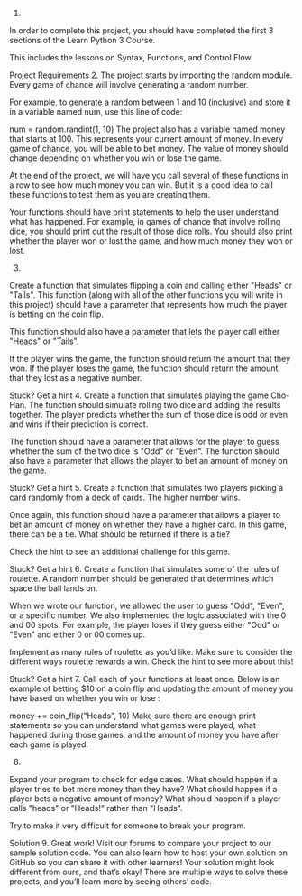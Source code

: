 1.
In order to complete this project, you should have completed the first 3 sections of the Learn Python 3 Course.

This includes the lessons on Syntax, Functions, and Control Flow.

Project Requirements
2.
The project starts by importing the random module. Every game of chance will involve generating a random number.

For example, to generate a random between 1 and 10 (inclusive) and store it in a variable named num, use this line of code:

num = random.randint(1, 10)
The project also has a variable named money that starts at 100. This represents your current amount of money. In every game of chance, you will be able to bet money. The value of money should change depending on whether you win or lose the game.

At the end of the project, we will have you call several of these functions in a row to see how much money you can win. But it is a good idea to call these functions to test them as you are creating them.

Your functions should have print statements to help the user understand what has happened. For example, in games of chance that involve rolling dice, you should print out the result of those dice rolls. You should also print whether the player won or lost the game, and how much money they won or lost.

3.
Create a function that simulates flipping a coin and calling either "Heads" or "Tails". This function (along with all of the other functions you will write in this project) should have a parameter that represents how much the player is betting on the coin flip.

This function should also have a parameter that lets the player call either "Heads" or "Tails".

If the player wins the game, the function should return the amount that they won. If the player loses the game, the function should return the amount that they lost as a negative number.


Stuck? Get a hint
4.
Create a function that simulates playing the game Cho-Han. The function should simulate rolling two dice and adding the results together. The player predicts whether the sum of those dice is odd or even and wins if their prediction is correct.

The function should have a parameter that allows for the player to guess whether the sum of the two dice is "Odd" or "Even". The function should also have a parameter that allows the player to bet an amount of money on the game.


Stuck? Get a hint
5.
Create a function that simulates two players picking a card randomly from a deck of cards. The higher number wins.

Once again, this function should have a parameter that allows a player to bet an amount of money on whether they have a higher card. In this game, there can be a tie. What should be returned if there is a tie?

Check the hint to see an additional challenge for this game.


Stuck? Get a hint
6.
Create a function that simulates some of the rules of roulette. A random number should be generated that determines which space the ball lands on.

When we wrote our function, we allowed the user to guess "Odd", "Even", or a specific number. We also implemented the logic associated with the 0 and 00 spots. For example, the player loses if they guess either "Odd" or "Even" and either 0 or 00 comes up.

Implement as many rules of roulette as you’d like. Make sure to consider the different ways roulette rewards a win. Check the hint to see more about this!


Stuck? Get a hint
7.
Call each of your functions at least once. Below is an example of betting $10 on a coin flip and updating the amount of money you have based on whether you win or lose :

money += coin_flip("Heads", 10)
Make sure there are enough print statements so you can understand what games were played, what happened during those games, and the amount of money you have after each game is played.

8.
Expand your program to check for edge cases. What should happen if a player tries to bet more money than they have? What should happen if a player bets a negative amount of money? What should happen if a player calls "heads" or "Heads!" rather than "Heads".

Try to make it very difficult for someone to break your program.

Solution
9.
Great work! Visit our forums to compare your project to our sample solution code. You can also learn how to host your own solution on GitHub so you can share it with other learners! Your solution might look different from ours, and that’s okay! There are multiple ways to solve these projects, and you’ll learn more by seeing others’ code.
